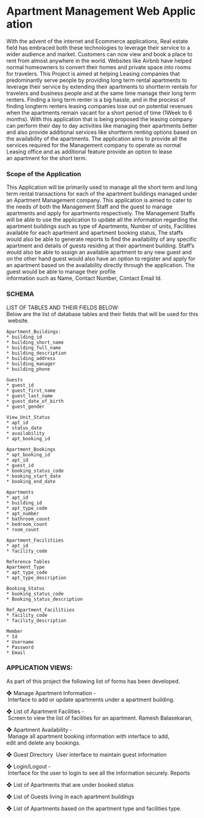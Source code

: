 # Apartment Management Web Application

With the advent of the internet and E­commerce applications, Real estate field has embraced
both these technologies to leverage their service to a wider audience and market. Customers can
now view and book a place to rent from almost anywhere in the world. Websites like Airbnb
have helped normal homeowners to convert their homes and private space into rooms for
travelers. This Project is aimed at helping Leasing companies that predominantly serve people by
providing long term rental apartments to leverage their service by extending their apartments to
short­term rentals for travelers and business people and at the same time manage their long term
renters. Finding a long term renter is a big hassle, and in the process of finding long­term renters
leasing companies lose out on potential revenues when the apartments remain vacant for a short
period of time (1Week to 6 months). With this application that is being proposed the leasing
company can perform their day to day activities like managing their apartments better and also
provide additional services like short­term renting options based on the availability of the
apartments. The application aims to provide all the services required for the Management
company to operate as normal Leasing office and as additional feature provide an option to lease
an apartment for the short term.

### Scope of the Application
This Application will be primarily used to manage all the short term and long term rental
transactions for each of the apartment buildings managed under an Apartment Management
company. This application is aimed to cater to the needs of both the Management Staff and the
guest to manage apartments and apply for apartments respectively. The Management Staffs will
be able to use the application to update all the information regarding the apartment buildings
such as type of Apartments, Number of units, Facilities available for each apartment and
apartment booking status, The staffs would also be able to generate reports to find the
availability of any specific apartment and details of guests residing at their apartment building.
Staff’s would also be able to assign an available apartment to any new guest and on the other
hand guest would also have an option to register and apply for an apartment based on the
availability directly through the application. The guest would be able to manage their profile
information such as Name, Contact Number, Contact Email Id.

### SCHEMA
LIST OF TABLES AND THEIR FIELDS BELOW:
Below are the list of database tables and their fields that will be used for this website.
```
Apartment_Buildings:
* building_id
* building_short_name
* building_full_name
* building_description
* building_address
* building_manager
* building_phone

Guests
* guest_id
* guest_first_name
* guest_last_name
* guest_date_of_birth
* guest_gender

View_Unit_Status
* apt_id
* status_date
* availability
* apt_booking_id

Apartment_Bookings
* apt_booking_id
* apt_id
* guest_id
* booking_status_code
* booking_start_date
* booking_end_date

Apartments
* apt_id
* building_id
* apt_type_code
* apt_number
* bathroom_count
* bedroom_count
* room_count

Apartment_Facilitiies
* apt_id
* facility_code

Reference Tables
Apartment_Type
* apt_type_code
* apt_type_description

Booking_Status
* booking_status_code
* Booking_status_description

Ref_Apartment_Facilitiies
* facility_code
* facility_description

Member
* Id
* Username
* Password
* Email
```
### APPLICATION VIEWS:
As part of this project the following list of forms has been developed.

❖ Manage Apartment Information ­ Interface to add or update apartments under a apartment
building.

❖ List of Apartment Facilities ­ Screen to view the list of facilities for an apartment.
Ramesh Balasekaran,

❖ Apartment Availability ­ Manage all apartment booking information with interface to add,
edit and delete any bookings.

❖ Guest Directory ­ User interface to maintain guest information

❖ Login/Logout ­ Interface for the user to login to see all the information securely.
Reports

❖ List of Apartments that are under booked status

❖ List of Guests living in each apartment buildings

❖ List of Apartments based on the apartment type and facilities type.

